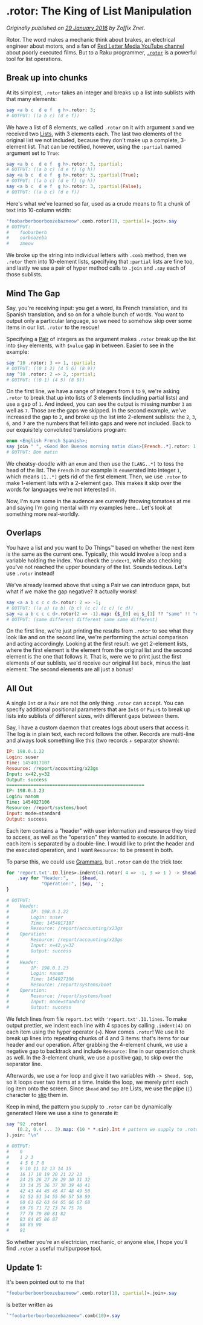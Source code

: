 # .rotor: The King of List Manipulation
    
*Originally published on [29 January 2016](<!DOCTYPE html>) by Zoffix Znet.*

Rotor. The word makes a mechanic think about brakes, an electrical engineer about motors, and a fan of [Red Letter Media YouTube channel](https://www.youtube.com/watch?v=s76vZATqLrE) about poorly executed films. But to a Raku programmer, [`.rotor`](http://docs.raku.org/routine/rotor) is a powerful tool for list operations.

## Break up into chunks

At its simplest, `.rotor` takes an integer and breaks up a list into sublists with that many elements:

```` raku
say <a b c  d e f  g h>.rotor: 3;
# OUTPUT: ((a b c) (d e f))
````

We have a list of 8 elements, we called `.rotor` on it with argument `3` and we received two [Lists](http://docs.raku.org/type/List), with 3 elements each. The last two elements of the original list we not included, because they don't make up a complete, 3-element list. That can be rectified, however, using the `:partial` named argument set to `True`:

```` raku
say <a b c  d e f  g h>.rotor: 3, :partial;
# OUTPUT: ((a b c) (d e f) (g h))
say <a b c  d e f  g h>.rotor: 3, :partial(True);
# OUTPUT: ((a b c) (d e f) (g h))
say <a b c  d e f  g h>.rotor: 3, :partial(False);
# OUTPUT: ((a b c) (d e f))
````

Here's what we've learned so far, used as a crude means to fit a chunk of text into 10-column width:

```` raku
"foobarberboorboozebazmeow".comb.rotor(10, :partial)».join».say
# OUTPUT:
#    foobarberb
#    oorboozeba
#    zmeow
````

We broke up the string into individual letters with `.comb` method, then we `.rotor` them into 10-element lists,
specifying that `:partial` lists are fine too, and lastly we use a pair of hyper method calls to `.join` and `.say` each of those sublists.

## Mind The Gap

Say, you're receiving input: you get a word, its French translation, and its Spanish translation, and so on for a whole bunch of words. You want to output only a particular language, so we need to somehow skip over some items in our list. `.rotor` to the rescue!

Specifying a [Pair](http://docs.raku.org/type/Pair) of integers as the argument makes `.rotor` break up the list into `$key` elements, with `$value` gap in between. Easier to see in the example:

```` raku
say ^10 .rotor: 3 => 1, :partial;
# OUTPUT: ((0 1 2) (4 5 6) (8 9))
say ^10 .rotor: 2 => 2, :partial;
# OUTPUT: ((0 1) (4 5) (8 9))
````

On the first line, we have a range of integers from `0` to `9`, we're asking `.rotor` to break that up into lists
of 3 elements (including partial lists) and use a gap of `1`. And indeed, you can see the output is missing number `3` as well as `7`. Those are the gaps we skipped. In the second example, we've increased the gap to `2`, and broke up the list into 2-element sublists: the `2`, `3`, `6`, and `7` are the numbers that fell into gaps and were not included. Back to our exquisitely convoluted translations program:

```` raku
enum <English French Spanish>;
say join " ", <Good Bon Buenos morning matin días>[French..*].rotor: 1 => 2;
# OUTPUT: Bon matin
````

We cheatsy-doodle with an `enum` and then use the `[LANG..*]` to toss the head of the list. The `French` in our example is `enum`erated into integer `1`, which means `[1..*]` gets rid of the first element. Then, we use `.rotor` to make 1-element lists with a 2-element gap. This makes it skip over the words for languages we're not interested in.

Now, I'm sure some in the audence are currently throwing tomatoes at me and saying I'm going mental with my examples here... Let's look at something more real-worldly.

## Overlaps

You have a list and you want to Do Things™ based on whether the next item is the same as the current one. Typically, this would involve a loop and a variable holding the index. You check the `index+1`, while also checking you've not reached the upper boundary of the list. Sounds tedious. Let's use `.rotor` instead!

We've already learned above that using a Pair we can introduce gaps, but what if we make the gap negative? It actually works!

```` raku
say <a a b c c c d>.rotor: 2 => -1;
# OUTPUT: ((a a) (a b) (b c) (c c) (c c) (c d))
say <a a b c c c d>.rotor(2 => -1).map: {$_[0] eq $_[1] ?? "same" !! "different"};
# OUTPUT: (same different different same same different)
````

On the first line, we're just printing the results from `.rotor` to see what they look like and on the second line, we're performing the actual comparison and acting accordingly. Looking at the first result: we get 2-element lists, where the first element is the element from the original list and the second element is the one that follows it. That is, were we to print just the first elements of our sublists, we'd receive our original list back, minus the last element. The second elements are all just a bonus!

## All Out

A single `Int` or a `Pair` are not the only thing `.rotor` can accept. You can specify additional positional parameters that are `Int`s or `Pair`s to break up lists into sublists of different sizes, with different gaps between them.

Say, I have a custom daemon that creates logs about users that access it. The log is in plain text, each record
follows the other. Records are multi-line and always look something like this (two records + separator shown):

```` raku
IP: 198.0.1.22
Login: suser
Time: 1454017107
Resource: /report/accounting/x23gs
Input: x=42,y=32
Output: success
===================================================
IP: 198.0.1.23
Login: nanom
Time: 1454027106
Resource: /report/systems/boot
Input: mode=standard
Output: success
````

Each item contains a "header" with user information and resource they tried to access, as well as the "operation" they wanted to execute. In addition, each item is separated by a double-line. I would like to print the header and the executed operation, and I want `Resource:` to be present in both.

To parse this, we could use [Grammars](http://docs.raku.org/language/grammars), but `.rotor` can do the trick too:

```` raku
for 'report.txt'.IO.lines».indent(4).rotor( 4 => -1, 3 => 1 ) -> $head, $op {
    .say for "Header:",    |$head,
             "Operation:", |$op, '';
}

# OUTPUT:
#    Header:
#        IP: 198.0.1.22
#        Login: suser
#        Time: 1454017107
#        Resource: /report/accounting/x23gs
#    Operation:
#        Resource: /report/accounting/x23gs
#        Input: x=42,y=32
#        Output: success
#
#    Header:
#        IP: 198.0.1.23
#        Login: nanom
#        Time: 1454027106
#        Resource: /report/systems/boot
#    Operation:
#        Resource: /report/systems/boot
#        Input: mode=standard
#        Output: success
````

We fetch lines from file `report.txt` with `'report.txt'.IO.lines`. To make output prettier, we indent each line with 4 spaces by calling `.indent(4)` on each item using the hyper operator (`»`). Now comes `.rotor`!  We use it to break up lines into repeating chunks of 4 and 3 items: that's items for our header and our operation. After grabbing the 4-element chunk, we use a negative gap to backtrack and include `Resource:` line in our operation chunk as well. In the 3-element chunk, we use a positive gap, to skip over the separator line.

Afterwards, we use a `for` loop and give it two variables with `-> $head, $op`, so it loops over two items at a time.  Inside the loop, we merely print each log item onto the screen. Since `$head` and `$op` are Lists, we use the pipe (`|`) character to [slip](http://docs.raku.org/type/Slip) them in.

Keep in mind, the pattern you supply to `.rotor` can be dynamically generated! Here we use a sine to generate it:

```` raku
say ^92 .rotor(
    (0.2, 0.4 ... 3).map: (10 * *.sin).Int # pattern we supply to .rotor
).join: "\n"

# OUTPUT:
#    0
#    1 2 3
#    4 5 6 7 8
#    9 10 11 12 13 14 15
#    16 17 18 19 20 21 22 23
#    24 25 26 27 28 29 30 31 32
#    33 34 35 36 37 38 39 40 41
#    42 43 44 45 46 47 48 49 50
#    51 52 53 54 55 56 57 58 59
#    60 61 62 63 64 65 66 67 68
#    69 70 71 72 73 74 75 76
#    77 78 79 80 81 82
#    83 84 85 86 87
#    88 89 90
#    91
````

So whether you're an electrician, mechanic, or anyone else, I hope you'll find `.rotor` a useful multipurpose tool.

## Update 1:

It's been pointed out to me that

```` raku
"foobarberboorboozebazmeow".comb.rotor(10, :partial)».join».say
````

Is better written as

```` raku
`"foobarberboorboozebazmeow".comb(10)».say
````
